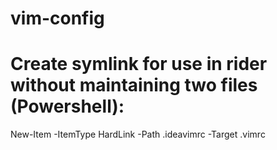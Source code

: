 # vim-config

# Create symlink for use in rider without maintaining two files (Powershell):
New-Item -ItemType HardLink -Path .ideavimrc -Target .vimrc
